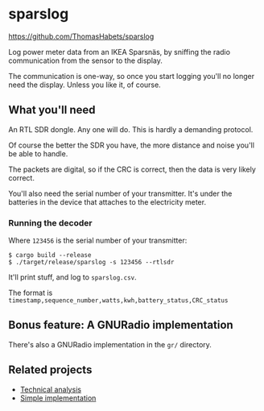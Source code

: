 # sparslog

https://github.com/ThomasHabets/sparslog

Log power meter data from an IKEA Sparsnäs, by sniffing the radio
communication from the sensor to the display.

The communication is one-way, so once you start logging you'll no
longer need the display. Unless you like it, of course.

## What you'll need

An RTL SDR dongle. Any one will do. This is hardly a demanding
protocol.

Of course the better the SDR you have, the more distance and noise
you'll be able to handle.

The packets are digital, so if the CRC is correct, then the data is
very likely correct.

You'll also need the serial number of your transmitter. It's under the
batteries in the device that attaches to the electricity meter.

### Running the decoder

Where `123456` is the serial number of your transmitter:

```
$ cargo build --release
$ ./target/release/sparslog -s 123456 --rtlsdr
```

It'll print stuff, and log to `sparslog.csv`.

The format is
`timestamp,sequence_number,watts,kwh,battery_status,CRC_status`

## Bonus feature: A GNURadio implementation

There's also a GNURadio implementation in the `gr/` directory.

## Related projects

* [Technical analysis](https://github.com/kodarn/Sparsnas)
* [Simple implementation](https://github.com/strigeus/sparsnas_decoder)
